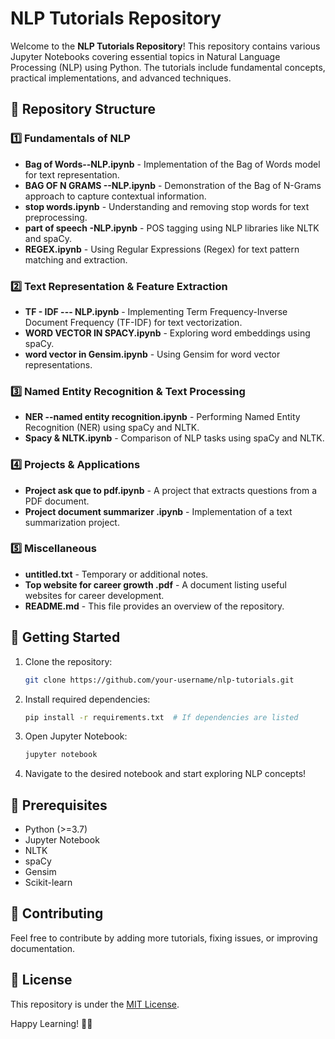 # NLP Tutorials Repository

Welcome to the **NLP Tutorials Repository**! This repository contains various Jupyter Notebooks covering essential topics in Natural Language Processing (NLP) using Python. The tutorials include fundamental concepts, practical implementations, and advanced techniques.

## 📂 Repository Structure

### 1️⃣ **Fundamentals of NLP**
- **Bag of Words--NLP.ipynb** - Implementation of the Bag of Words model for text representation.
- **BAG OF N GRAMS --NLP.ipynb** - Demonstration of the Bag of N-Grams approach to capture contextual information.
- **stop words.ipynb** - Understanding and removing stop words for text preprocessing.
- **part of speech -NLP.ipynb** - POS tagging using NLP libraries like NLTK and spaCy.
- **REGEX.ipynb** - Using Regular Expressions (Regex) for text pattern matching and extraction.

### 2️⃣ **Text Representation & Feature Extraction**
- **TF - IDF --- NLP.ipynb** - Implementing Term Frequency-Inverse Document Frequency (TF-IDF) for text vectorization.
- **WORD VECTOR IN SPACY.ipynb** - Exploring word embeddings using spaCy.
- **word vector in Gensim.ipynb** - Using Gensim for word vector representations.


### 3️⃣ **Named Entity Recognition & Text Processing**
- **NER --named entity recognition.ipynb** - Performing Named Entity Recognition (NER) using spaCy and NLTK.
- **Spacy & NLTK.ipynb** - Comparison of NLP tasks using spaCy and NLTK.

### 4️⃣ **Projects & Applications**
- **Project ask que to pdf.ipynb** - A project that extracts questions from a PDF document.
- **Project document summarizer .ipynb** - Implementation of a text summarization project.

### 5️⃣ **Miscellaneous**
- **untitled.txt** - Temporary or additional notes.
- **Top website for career growth .pdf** - A document listing useful websites for career development.
- **README.md** - This file provides an overview of the repository.

## 🚀 Getting Started
1. Clone the repository:
   ```bash
   git clone https://github.com/your-username/nlp-tutorials.git
   ```
2. Install required dependencies:
   ```bash
   pip install -r requirements.txt  # If dependencies are listed
   ```
3. Open Jupyter Notebook:
   ```bash
   jupyter notebook
   ```
4. Navigate to the desired notebook and start exploring NLP concepts!

## 📌 Prerequisites
- Python (>=3.7)
- Jupyter Notebook
- NLTK
- spaCy
- Gensim
- Scikit-learn

## 🤝 Contributing
Feel free to contribute by adding more tutorials, fixing issues, or improving documentation.

## 📜 License
This repository is under the [MIT License](LICENSE).

Happy Learning! 🎯🚀
